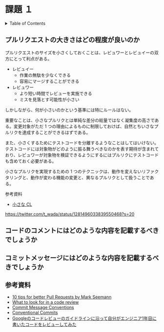 # 課題 １

<!-- START doctoc generated TOC please keep comment here to allow auto update -->
<!-- DON'T EDIT THIS SECTION, INSTEAD RE-RUN doctoc TO UPDATE -->
<details>
<summary>Table of Contents</summary>

- [プルリクエストの大きさはどの程度が良いのか](#%E3%83%97%E3%83%AB%E3%83%AA%E3%82%AF%E3%82%A8%E3%82%B9%E3%83%88%E3%81%AE%E5%A4%A7%E3%81%8D%E3%81%95%E3%81%AF%E3%81%A9%E3%81%AE%E7%A8%8B%E5%BA%A6%E3%81%8C%E8%89%AF%E3%81%84%E3%81%AE%E3%81%8B)
- [コードのコメントにはどのような内容を記載するべきでしょうか](#%E3%82%B3%E3%83%BC%E3%83%89%E3%81%AE%E3%82%B3%E3%83%A1%E3%83%B3%E3%83%88%E3%81%AB%E3%81%AF%E3%81%A9%E3%81%AE%E3%82%88%E3%81%86%E3%81%AA%E5%86%85%E5%AE%B9%E3%82%92%E8%A8%98%E8%BC%89%E3%81%99%E3%82%8B%E3%81%B9%E3%81%8D%E3%81%A7%E3%81%97%E3%82%87%E3%81%86%E3%81%8B)
- [コミットメッセージにはどのような内容を記載するべきでしょうか](#%E3%82%B3%E3%83%9F%E3%83%83%E3%83%88%E3%83%A1%E3%83%83%E3%82%BB%E3%83%BC%E3%82%B8%E3%81%AB%E3%81%AF%E3%81%A9%E3%81%AE%E3%82%88%E3%81%86%E3%81%AA%E5%86%85%E5%AE%B9%E3%82%92%E8%A8%98%E8%BC%89%E3%81%99%E3%82%8B%E3%81%B9%E3%81%8D%E3%81%A7%E3%81%97%E3%82%87%E3%81%86%E3%81%8B)
- [参考資料](#%E5%8F%82%E8%80%83%E8%B3%87%E6%96%99)

</details>
<!-- END doctoc generated TOC please keep comment here to allow auto update -->

## プルリクエストの大きさはどの程度が良いのか

プルリクエストのサイズを小さくしておくことは、レビュワーとレビュイーの双方にとって利点がある。

- レビュイー
  - 作業の無駄を少なくできる
  - 容易にマージすることができる
- レビュワー
  - より短い時間でレビューを実施できる
  - ミスを見落とす可能性が小さい

しかしながら、何が小さいのかという基準には特にルールはない。

重要なことは、小さなプルリクとは単純な差分の総量ではなく凝集度の高さである。変更対象がただ 1 つの理由によるものに制限しておけば、自然とちいさなプルリクを達成することができるはずである。

また、小さくするためにテストコードを分離するようなことはしてはいけない。テストコードには対象物がどのように振る舞うべきなのかを表す期待が含まれており、レビュワーが対象物を検証できるようにするにはプルリクにテストコードも含めておく必要がある。

小さなプルリクを実現するための 1 つのテクニックは、動作を変えないリファクタリングと、動作が変わる機能の変更と、異なるプルリクとして扱うことである。

参考資料

- [小さな CL](https://shuuji3.xyz/eng-practices/review/developer/small-cls.html)

https://twitter.com/t_wada/status/1281496033839550468?s=20

## コードのコメントにはどのような内容を記載するべきでしょうか

## コミットメッセージにはどのような内容を記載するべきでしょうか

## 参考資料

- [10 tips for better Pull Requests by Mark Seemann](https://blog.ploeh.dk/2015/01/15/10-tips-for-better-pull-requests/)
- [What to look for in a code review](https://google.github.io/eng-practices/review/reviewer/looking-for.html)
- [Commit Message Conventions](https://gist.github.com/stephenparish/9941e89d80e2bc58a153)
- [Conventional Commits](https://www.conventionalcommits.org/en/v1.0.0/)
- [Googleのコードレビューのガイドラインに沿って自分がエンジニア1年目に書いたコードをレビューしてみた](https://www.praha-inc.com/lab/posts/code-review)
